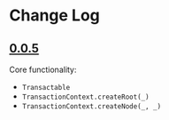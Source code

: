 # Change Log

## [0.0.5](https://github.com/courteouselk/Transactions/releases/tag/0.0.5)

Core functionality:

- `Transactable`
- `TransactionContext.createRoot(_)`
- `TransactionContext.createNode(_, _)`
